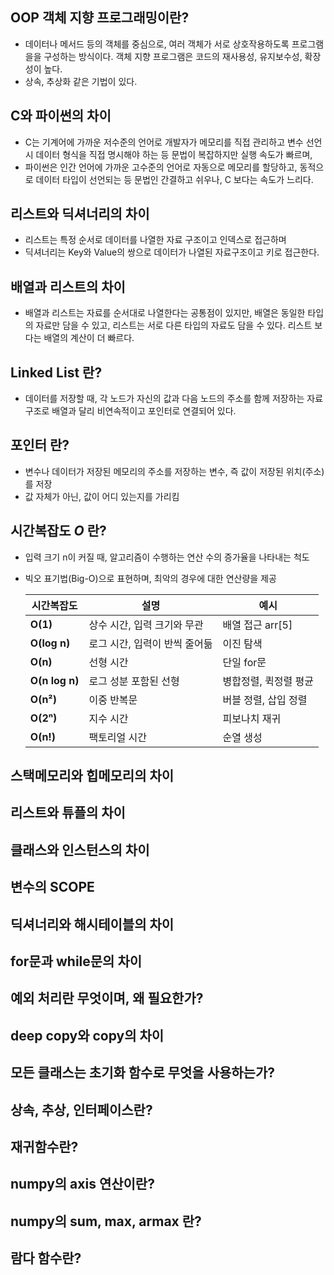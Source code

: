 ## OOP 객체 지향 프로그래밍이란?
- 데이터나 메서드 등의 객체를 중심으로, 여러 객체가 서로 상호작용하도록 프로그램을을 구성하는 방식이다. 객체 지향 프로그램은 코드의 재사용성, 유지보수성, 확장성이 높다. 
- 상속, 추상화 같은 기법이 있다.
## C와 파이썬의 차이
- C는 기계어에 가까운 저수준의 언어로 개발자가 메모리를 직접 관리하고 변수 선언 시 데이터 형식을 직접 명시해야 하는 등 문법이 복잡하지만 실행 속도가 빠르며, 
- 파이썬은 인간 언어에 가까운 고수준의 언어로 자동으로 메모리를 할당하고, 동적으로 데이터 타입이 선언되는 등 문법인 간결하고 쉬우나, C 보다는 속도가 느리다.
## 리스트와 딕셔너리의 차이
- 리스트는 특정 순서로 데이터를 나열한 자료 구조이고 인덱스로 접근하며
- 딕셔너리는 Key와 Value의 쌍으로 데이터가 나열된 자료구조이고 키로 접근한다.
## 배열과 리스트의 차이
- 배열과 리스트는 자료를 순서대로 나열한다는 공통점이 있지만, 배열은 동일한 타입의 자료만 담을 수 있고, 리스트는 서로 다른 타입의 자료도 담을 수 있다. 리스트 보다는 배열의 계산이 더 빠르다.
## Linked List 란?
- 데이터를 저장할 때, 각 노드가 자신의 값과 다음 노드의 주소를 함께 저장하는 자료구조로 배열과 달리 비연속적이고 포인터로 연결되어 있다.
## 포인터 란?
- 변수나 데이터가 저장된 메모리의 주소를 저장하는 변수, 즉 값이 저장된 위치(주소)를 저장
- 값 자체가 아닌, 값이 어디 있는지를 가리킴
## 시간복잡도 $O$ 란?
- 입력 크기 n이 커질 때, 알고리즘이 수행하는 연산 수의 증가율을 나타내는 척도
- 빅오 표기법(Big-O)으로 표현하며, 최악의 경우에 대한 연산량을 제공

    | 시간복잡도          | 설명                | 예시            |
    | -------------- | ----------------- | ------------- |
    | **O(1)**       | 상수 시간, 입력 크기와 무관  | 배열 접근 arr\[5] |
    | **O(log n)**   | 로그 시간, 입력이 반씩 줄어듦 | 이진 탐색         |
    | **O(n)**       | 선형 시간             | 단일 for문       |
    | **O(n log n)** | 로그 성분 포함된 선형      | 병합정렬, 퀵정렬 평균  |
    | **O(n²)**      | 이중 반복문            | 버블 정렬, 삽입 정렬  |
    | **O(2ⁿ)**      | 지수 시간             | 피보나치 재귀       |
    | **O(n!)**      | 팩토리얼 시간           | 순열 생성         |

## 스택메모리와 힙메모리의 차이
## 리스트와 튜플의 차이
## 클래스와 인스턴스의 차이
## 변수의 SCOPE
## 딕셔너리와 해시테이블의 차이
## for문과 while문의 차이
## 예외 처리란 무엇이며, 왜 필요한가?
## deep copy와 copy의 차이
## 모든 클래스는 초기화 함수로 무엇을 사용하는가?
## 상속, 추상, 인터페이스란?
## 재귀함수란?
## numpy의 axis 연산이란?
## numpy의 sum, max, armax 란?
## 람다 함수란?
